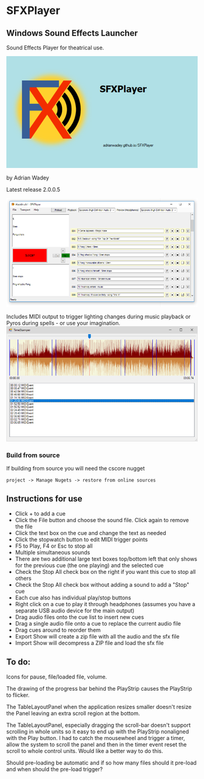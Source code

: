 # SFXPlayer
## Windows Sound Effects Launcher ##

Sound Effects Player for theatrical use.

![SplashScreen](SFXPlayer/SFXPlayer/SplashScreen.png)


by Adrian Wadey

Latest release 2.0.0.5

![Screenshot](SFXPlayer/SFXPlayer/SFXPlayer.PNG)

Includes MIDI output to trigger lighting changes during music playback or Pyros during spells - or use your imagination.
![Screenshot](SFXPlayer/SFXPlayer/TimeStamper.PNG)

### Build from source

If building from source you will need the cscore nugget

```
project -> Manage Nugets -> restore from online sources
```

## Instructions for use

*    Click + to add a cue
*    Click the File button and choose the sound file. Click again to remove the file
*    Click the text box on the cue and change the text as needed
*    Click the stopwatch button to edit MIDI trigger points
*    F5 to Play, F4 or Esc to stop all
*    Multiple simultaneous sounds
*    There are two additional large text boxes top/bottom left that only shows for the 
previous cue (the one playing) and the selected cue
*    Check the Stop All check box on the right if you want this cue to stop all others
*    Check the Stop All check box without adding a sound to add a "Stop" cue
*    Each cue also has individual play/stop buttons
*    Right click on a cue to play it through headphones (assumes you have a separate USB 
audio device for the main output)
*    Drag audio files onto the cue list to insert new cues
*    Drag a single audio file onto a cue to replace the current audio file
*    Drag cues around to reorder them
*    Export Show will create a zip file with all the audio and the sfx file
*    Import Show will decompress a ZIP file and load the sfx file



## To do:

Icons for pause, file/loaded file, volume.

The drawing of the progress bar behind the PlayStrip causes the PlayStrip to flicker.

The TableLayoutPanel when the application resizes smaller doesn't resize the Panel leaving an extra scroll region at the bottom.

The TableLayoutPanel, especially dragging the scroll-bar doesn't support scrolling in whole units so it easy to end up with the PlayStrip nonaligned with the Play button.
I had to catch the mousewheel and trigger a timer, 
allow the system to scroll the panel and then in the timer event reset the scroll to whole control 
units. Would like a better way to do this.

Should pre-loading be automatic and if so how many files should it pre-load and when should the pre-load trigger?
